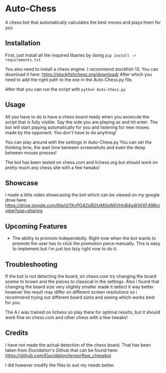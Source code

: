 # Auto-Chess
A chess bot that automatically calculates the best moves and plays them for you

## Installation
First, just install all the required libaries by doing `pip install -r requirements.txt`
 
You also need to install a chess engine. I recommend stockfish 13. You can download it here: https://stockfishchess.org/download/
After which you need to add the right path to the exe in the Auto-Chess.py file.

After that you can run the script with `python Auto-Chess.py`

## Usage
All you have to do is have a chess board ready when you excecute the script that is fully visible.
Say the side you are playing as and hit enter. The bot will start playing automatically for you and listening for new moves
made by the opponent. You don't have to do anything!

You can play around with the settings in Auto-Chess.py
You can set the thinking time, the wait time between screenshots and even the delay between mouse presses!

The bot has been tested on chess.com and lichess.org but should work on pretty much any chess site with a few tweaks!

## Showcase
I made a little video showcasing the bot which can be viewed on my google drive here: 
https://drive.google.com/file/d/1XvPG42slB2txM0sW6VHnB4g4HXXF496n/view?usp=sharing

## Upcoming Features
- The ability to promoto independedly. Right now when the bot wants to promote the user has to click the promotion piece manually.
This is easy to implement but i'm just too lazy right now to do it.

## Troubleshooting
If the bot is not detecting the board,
on chess.com try changing the board sceme to brown and the pieces to classical in the settings.
Also i found that changing the board size very slightly smaller made it detect it way better however
the result may differ on different screen resolutions so i recommend trying out different board sizes and seeing
which works best for you.

The A.I was trained on lichess so play there for optimal results, but it should work fine on chess.com and other chess with a few tweaks!

## Credits
I have not made the actual detection of the chess board. That has been taken from Elucidation's
Github that can be found here: https://github.com/Elucidation/tensorflow_chessbot

I did however modify the files to suit my needs better.
